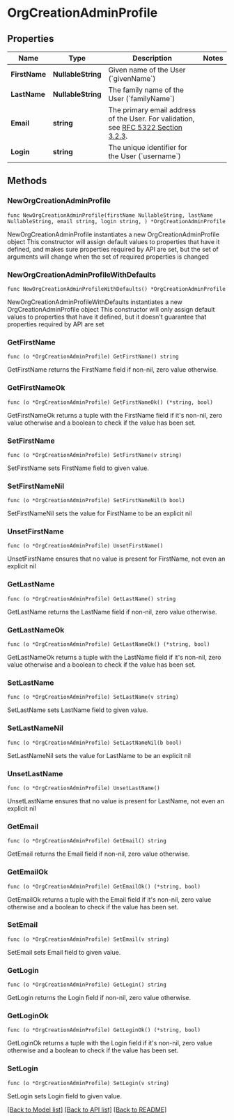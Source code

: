 # OrgCreationAdminProfile

## Properties

Name | Type | Description | Notes
------------ | ------------- | ------------- | -------------
**FirstName** | **NullableString** | Given name of the User (&#x60;givenName&#x60;) | 
**LastName** | **NullableString** | The family name of the User (&#x60;familyName&#x60;) | 
**Email** | **string** | The primary email address of the User. For validation, see [RFC 5322 Section 3.2.3](https://datatracker.ietf.org/doc/html/rfc5322#section-3.2.3). | 
**Login** | **string** | The unique identifier for the User (&#x60;username&#x60;) | 

## Methods

### NewOrgCreationAdminProfile

`func NewOrgCreationAdminProfile(firstName NullableString, lastName NullableString, email string, login string, ) *OrgCreationAdminProfile`

NewOrgCreationAdminProfile instantiates a new OrgCreationAdminProfile object
This constructor will assign default values to properties that have it defined,
and makes sure properties required by API are set, but the set of arguments
will change when the set of required properties is changed

### NewOrgCreationAdminProfileWithDefaults

`func NewOrgCreationAdminProfileWithDefaults() *OrgCreationAdminProfile`

NewOrgCreationAdminProfileWithDefaults instantiates a new OrgCreationAdminProfile object
This constructor will only assign default values to properties that have it defined,
but it doesn't guarantee that properties required by API are set

### GetFirstName

`func (o *OrgCreationAdminProfile) GetFirstName() string`

GetFirstName returns the FirstName field if non-nil, zero value otherwise.

### GetFirstNameOk

`func (o *OrgCreationAdminProfile) GetFirstNameOk() (*string, bool)`

GetFirstNameOk returns a tuple with the FirstName field if it's non-nil, zero value otherwise
and a boolean to check if the value has been set.

### SetFirstName

`func (o *OrgCreationAdminProfile) SetFirstName(v string)`

SetFirstName sets FirstName field to given value.


### SetFirstNameNil

`func (o *OrgCreationAdminProfile) SetFirstNameNil(b bool)`

 SetFirstNameNil sets the value for FirstName to be an explicit nil

### UnsetFirstName
`func (o *OrgCreationAdminProfile) UnsetFirstName()`

UnsetFirstName ensures that no value is present for FirstName, not even an explicit nil
### GetLastName

`func (o *OrgCreationAdminProfile) GetLastName() string`

GetLastName returns the LastName field if non-nil, zero value otherwise.

### GetLastNameOk

`func (o *OrgCreationAdminProfile) GetLastNameOk() (*string, bool)`

GetLastNameOk returns a tuple with the LastName field if it's non-nil, zero value otherwise
and a boolean to check if the value has been set.

### SetLastName

`func (o *OrgCreationAdminProfile) SetLastName(v string)`

SetLastName sets LastName field to given value.


### SetLastNameNil

`func (o *OrgCreationAdminProfile) SetLastNameNil(b bool)`

 SetLastNameNil sets the value for LastName to be an explicit nil

### UnsetLastName
`func (o *OrgCreationAdminProfile) UnsetLastName()`

UnsetLastName ensures that no value is present for LastName, not even an explicit nil
### GetEmail

`func (o *OrgCreationAdminProfile) GetEmail() string`

GetEmail returns the Email field if non-nil, zero value otherwise.

### GetEmailOk

`func (o *OrgCreationAdminProfile) GetEmailOk() (*string, bool)`

GetEmailOk returns a tuple with the Email field if it's non-nil, zero value otherwise
and a boolean to check if the value has been set.

### SetEmail

`func (o *OrgCreationAdminProfile) SetEmail(v string)`

SetEmail sets Email field to given value.


### GetLogin

`func (o *OrgCreationAdminProfile) GetLogin() string`

GetLogin returns the Login field if non-nil, zero value otherwise.

### GetLoginOk

`func (o *OrgCreationAdminProfile) GetLoginOk() (*string, bool)`

GetLoginOk returns a tuple with the Login field if it's non-nil, zero value otherwise
and a boolean to check if the value has been set.

### SetLogin

`func (o *OrgCreationAdminProfile) SetLogin(v string)`

SetLogin sets Login field to given value.



[[Back to Model list]](../README.md#documentation-for-models) [[Back to API list]](../README.md#documentation-for-api-endpoints) [[Back to README]](../README.md)



